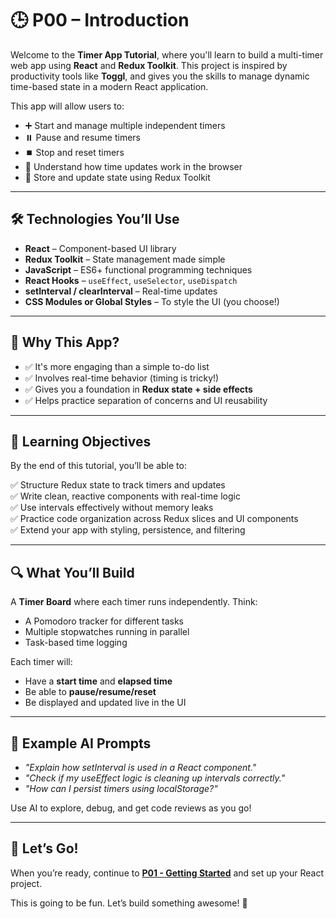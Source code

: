 # 🕒 P00 – Introduction

Welcome to the **Timer App Tutorial**, where you'll learn to build a multi-timer web app using **React** and **Redux Toolkit**. This project is inspired by productivity tools like **Toggl**, and gives you the skills to manage dynamic time-based state in a modern React application.

This app will allow users to:
- ➕ Start and manage multiple independent timers
- ⏸️ Pause and resume timers
- ⏹️ Stop and reset timers
- 🧠 Understand how time updates work in the browser
- 🔄 Store and update state using Redux Toolkit

---

## 🛠️ Technologies You’ll Use
- **React** – Component-based UI library
- **Redux Toolkit** – State management made simple
- **JavaScript** – ES6+ functional programming techniques
- **React Hooks** – `useEffect`, `useSelector`, `useDispatch`
- **setInterval / clearInterval** – Real-time updates
- **CSS Modules or Global Styles** – To style the UI (you choose!)

---

## 🧠 Why This App?
- ✅ It's more engaging than a simple to-do list
- ✅ Involves real-time behavior (timing is tricky!)
- ✅ Gives you a foundation in **Redux state + side effects**
- ✅ Helps practice separation of concerns and UI reusability

---

## 🧩 Learning Objectives
By the end of this tutorial, you’ll be able to:

✅ Structure Redux state to track timers and updates  
✅ Write clean, reactive components with real-time logic  
✅ Use intervals effectively without memory leaks  
✅ Practice code organization across Redux slices and UI components  
✅ Extend your app with styling, persistence, and filtering

---

## 🔍 What You’ll Build
A **Timer Board** where each timer runs independently. Think:
- A Pomodoro tracker for different tasks
- Multiple stopwatches running in parallel
- Task-based time logging

Each timer will:
- Have a **start time** and **elapsed time**
- Be able to **pause/resume/reset**
- Be displayed and updated live in the UI

---

## 💬 Example AI Prompts
- *"Explain how setInterval is used in a React component."*
- *"Check if my useEffect logic is cleaning up intervals correctly."*
- *"How can I persist timers using localStorage?"*

Use AI to explore, debug, and get code reviews as you go!

---

## 🚀 Let’s Go!
When you’re ready, continue to **[P01 - Getting Started](../P01-Getting-Started/readme.md)** and set up your React project.

This is going to be fun. Let’s build something awesome! 🎉

